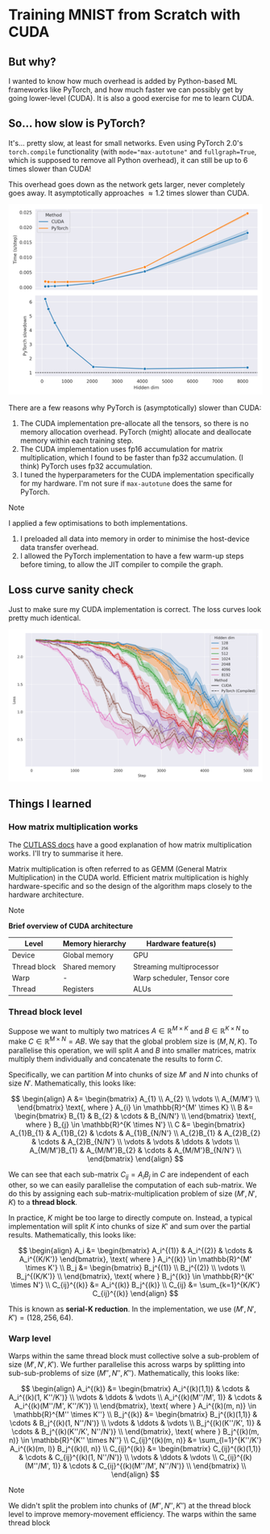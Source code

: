 # Training MNIST from Scratch with CUDA

## But why?

I wanted to know how much overhead is added by Python-based ML frameworks like PyTorch, and how much faster we can possibly get by going lower-level (CUDA). It is also a good exercise for me to learn CUDA.

## So... how slow is PyTorch?

It's... pretty slow, at least for small networks. Even using PyTorch 2.0's `torch.compile` functionality (with `mode="max-autotune"` and `fullgraph=True`, which is supposed to remove all Python overhead), it can still be up to $6$ times slower than CUDA!

This overhead goes down as the network gets larger, never completely goes away. It asymptotically approaches $\approx1.2$ times slower than CUDA.

<p align="center">
    <img src="./docs/time_graph.png" width="600" alt="Time graph">
</p>

There are a few reasons why PyTorch is (asymptotically) slower than CUDA:
1. The CUDA implementation pre-allocate all the tensors, so there is no memory allocation overhead. PyTorch (might) allocate and deallocate memory within each training step.
2. The CUDA implementation uses fp16 accumulation for matrix multiplication, which I found to be faster than fp32 accumulation. (I think) PyTorch uses fp32 accumulation.
3. I tuned the hyperparameters for the CUDA implementation specifically for my hardware. I'm not sure if `max-autotune` does the same for PyTorch.

> [!NOTE]
> I applied a few optimisations to both implementations.
> 1. I preloaded all data into memory in order to minimise the host-device data transfer overhead.
> 2. I allowed the PyTorch implementation to have a few warm-up steps before timing, to allow the JIT compiler to compile the graph.

## Loss curve sanity check

Just to make sure my CUDA implementation is correct. The loss curves look pretty much identical.

<p align="center">
    <img src="./docs/loss_graph.png" width="600" alt="Loss graph">
</p>

## Things I learned

### How matrix multiplication works

The [CUTLASS docs](https://github.com/NVIDIA/cutlass/blob/main/media/docs/) have a good explanation of how matrix multiplication works. I'll try to summarise it here.

Matrix multiplication is often referred to as GEMM (General Matrix Multiplication) in the CUDA world. Efficient matrix multiplication is highly hardware-specific and so the design of the algorithm maps closely to the hardware architecture.

> [!NOTE]
> **Brief overview of CUDA architecture**
>
> | Level        | Memory hierarchy | Hardware feature(s)         |
> | ------------ | ---------------- | --------------------------- |
> | Device       | Global memory    | GPU                         |
> | Thread block | Shared memory    | Streaming multiprocessor    |
> | Warp         | -                | Warp scheduler, Tensor core |
> | Thread       | Registers        | ALUs                        |

### Thread block level

Suppose we want to multiply two matrices $A \in \mathbb{R}^{M \times K}$ and $B \in \mathbb{R}^{K \times N}$ to make $C \in \mathbb{R}^{M \times N} = AB$. We say that the global problem size is $(M, N, K)$. To parallelise this operation, we will split $A$ and $B$ into smaller matrices, matrix multiply them individually and concatenate the results to form $C$.

Specifically, we can partition $M$ into chunks of size $M'$ and $N$ into chunks of size $N'$. Mathematically, this looks like:

$$
\begin{align}
    A &= \begin{bmatrix}
        A_{1} \\
        A_{2} \\
        \vdots \\
        A_{M/M'} \\
    \end{bmatrix} \text{, where } A_{i} \in \mathbb{R}^{M' \times K} \\
    B &= \begin{bmatrix}
        B_{1} & B_{2} & \cdots & B_{N/N'} \\
    \end{bmatrix} \text{, where } B_{j} \in \mathbb{R}^{K \times N'} \\
    C &= \begin{bmatrix}
        A_{1}B_{1} & A_{1}B_{2} & \cdots & A_{1}B_{N/N'} \\
        A_{2}B_{1} & A_{2}B_{2} & \cdots & A_{2}B_{N/N'} \\
        \vdots & \vdots & \ddots & \vdots \\
        A_{M/M'}B_{1} & A_{M/M'}B_{2} & \cdots & A_{M/M'}B_{N/N'} \\
    \end{bmatrix}
\end{align}
$$

We can see that each sub-matrix $C_{ij} = A_i B_j$ in $C$ are independent of each other, so we can easily parallelise the computation of each sub-matrix. We do this by assigning each sub-matrix-multiplication problem of size $(M', N', K)$ to a **thread block**.

In practice, $K$ might be too large to directly compute on. Instead, a typical implementation will split $K$ into chunks of size $K'$ and sum over the partial results. Mathematically, this looks like:

$$
\begin{align}
    A_i &= \begin{bmatrix}
        A_i^{(1)} & A_i^{(2)} & \cdots & A_i^{(K/K')}
    \end{bmatrix}, \text{ where } A_i^{(k)} \in \mathbb{R}^{M' \times K'} \\
    B_j &= \begin{bmatrix}
        B_j^{(1)} \\
        B_j^{(2)} \\
        \vdots \\
        B_j^{(K/K')} \\
    \end{bmatrix}, \text{ where } B_j^{(k)} \in \mathbb{R}^{K' \times N'} \\
    C_{ij}^{(k)} &= A_i^{(k)} B_j^{(k)} \\
    C_{ij} &= \sum_{k=1}^{K/K'} C_{ij}^{(k)}
\end{align}
$$

This is known as **serial-K reduction**. In the implementation, we use $(M', N', K') = (128, 256, 64)$.

### Warp level

Warps within the same thread block must collective solve a sub-problem of size $(M', N', K')$. We further parallelise this across warps by splitting into sub-sub-problems of size $(M'', N'', K'')$. Mathematically, this looks like:

$$
\begin{align}
    A_i^{(k)} &= \begin{bmatrix}
        A_i^{(k)(1,1)} & \cdots & A_i^{(k)(1, K''/K')} \\
        \vdots & \ddots & \vdots \\
        A_i^{(k)(M''/M', 1)}  & \cdots & A_i^{(k)(M''/M', K''/K')} \\
    \end{bmatrix}, \text{ where } A_i^{(k)(m, n)} \in \mathbb{R}^{M'' \times K''} \\
    B_j^{(k)} &= \begin{bmatrix}
        B_j^{(k)(1,1)} & \cdots & B_j^{(k)(1, N''/N')} \\
        \vdots & \ddots & \vdots \\
        B_j^{(k)(K''/K', 1)}  & \cdots & B_j^{(k)(K''/K', N''/N')} \\
    \end{bmatrix}, \text{ where } B_j^{(k)(m, n)} \in \mathbb{R}^{K'' \times N''} \\
    C_{ij}^{(k)(m, n)} &= \sum_{l=1}^{K''/K'} A_i^{(k)(m, l)} B_j^{(k)(l, n)} \\
    C_{ij}^{(k)} &= \begin{bmatrix}
        C_{ij}^{(k)(1,1)} & \cdots & C_{ij}^{(k)(1, N''/N')} \\
        \vdots & \ddots & \vdots \\
        C_{ij}^{(k)(M''/M', 1)}  & \cdots & C_{ij}^{(k)(M''/M', N''/N')} \\
    \end{bmatrix} \\
\end{align}
$$

> [!NOTE]
>
> We didn't split the problem into chunks of $(M'', N'', K'')$ at the thread block level to improve memory-movement efficiency. The warps within the same thread block 
